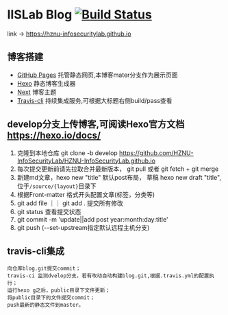 # IISLab Blog [![Build Status](https://travis-ci.org/HZNU-InfoSecurityLab/HZNU-InfoSecurityLab.github.io.svg?branch=develop)](https://travis-ci.org/github/HZNU-InfoSecurityLab/HZNU-InfoSecurityLab.github.io)
link -> https://hznu-infosecuritylab.github.io

## 博客搭建
 - [GitHub Pages](https://pages.github.com) 托管静态网页,本博客mater分支作为展示页面
 - [Hexo](https://hexo.io/zh-cn/docs/) 静态博客生成器
  - [Next](http://theme-next.iissnan.com) 博客主题
 - [Travis-cli](https://travis-ci.com) 持续集成服务,可根据大标题右侧build/pass查看

## develop分支上传博客,可阅读Hexo官方文档<https://hexo.io/docs/>
  1. 克隆到本地仓库 git clone -b develop https://github.com/HZNU-InfoSecurityLab/HZNU-InfoSecurityLab.github.io
  2. 每次提交更新前请先拉取合并最新版本， git pull 或者 git fetch + git merge
  3. 新建md文章，hexo new "title" 默认post布局， 草稿 hexo new draft "title", 位于`/source/{layout}`目录下
  4. 根据Front-matter 格式开头配置文章(标签，分类等)
  5. git add file ｜｜ git add . 提交所有修改
  6. git status 查看提交状态
  7. git commit -m 'update||add post year:month:day:title'
  8. git push (--set-upstream指定默认远程主机分支)

## travis-cli集成
```
向仓库blog.git提交commit；
travis-ci 监测dvelop分支，若有改动自动构建blog.git,根据.travis.yml的配置执行；
运行hexo g之后，public目录下文件更新；
将public目录下的文件提交commit；
push最新的静态文件到master。
```